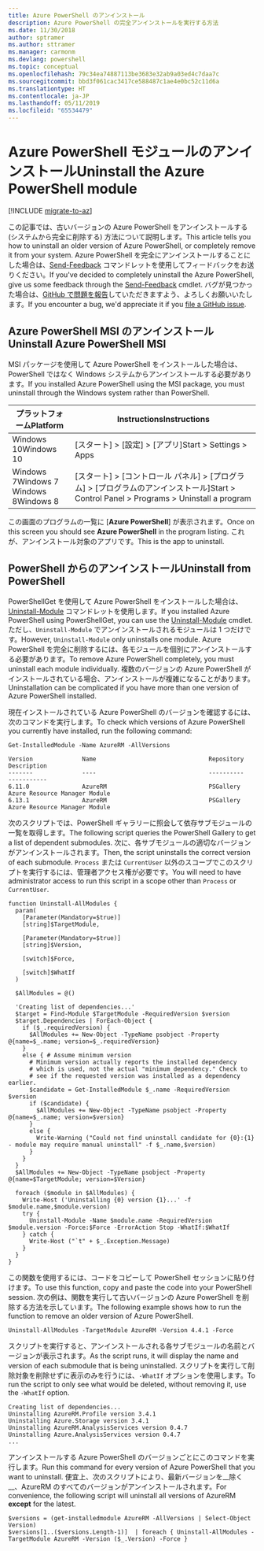 ```yaml
---
title: Azure PowerShell のアンインストール
description: Azure PowerShell の完全アンインストールを実行する方法
ms.date: 11/30/2018
author: sptramer
ms.author: sttramer
ms.manager: carmonm
ms.devlang: powershell
ms.topic: conceptual
ms.openlocfilehash: 79c34ea74887113be3683e32ab9a03ed4c7daa7c
ms.sourcegitcommit: bbd3f061cac3417ce588487c1ae4e0bc52c11d6a
ms.translationtype: HT
ms.contentlocale: ja-JP
ms.lasthandoff: 05/11/2019
ms.locfileid: "65534479"
---
```

# <a name="uninstall-the-azure-powershell-module"></a><span data-ttu-id="90292-103">Azure PowerShell モジュールのアンインストール</span><span class="sxs-lookup"><span data-stu-id="90292-103">Uninstall the Azure PowerShell module</span></span>

[!INCLUDE [migrate-to-az](../includes/migrate-to-az.md)]

<span data-ttu-id="90292-104">この記事では、古いバージョンの Azure PowerShell をアンインストールする (システムから完全に削除する) 方法について説明します。</span><span class="sxs-lookup"><span data-stu-id="90292-104">This article tells you how to uninstall an older version of Azure PowerShell, or completely remove it from your system.</span></span> <span data-ttu-id="90292-105">Azure PowerShell を完全にアンインストールすることにした場合は、[Send-Feedback](/powershell/module/azurerm.profile/send-feedback) コマンドレットを使用してフィードバックをお送りください。</span><span class="sxs-lookup"><span data-stu-id="90292-105">If you've decided to completely uninstall the Azure PowerShell, give us some feedback through the [Send-Feedback](/powershell/module/azurerm.profile/send-feedback) cmdlet.</span></span>
<span data-ttu-id="90292-106">バグが見つかった場合は、[GitHub で問題を報告](https://github.com/azure/azure-powershell/issues)していただきますよう、よろしくお願いいたします。</span><span class="sxs-lookup"><span data-stu-id="90292-106">If you encounter a bug, we'd appreciate it if you [file a GitHub issue](https://github.com/azure/azure-powershell/issues).</span></span>


## <a name="uninstall-azure-powershell-msi"></a><span data-ttu-id="90292-107">Azure PowerShell MSI のアンインストール</span><span class="sxs-lookup"><span data-stu-id="90292-107">Uninstall Azure PowerShell MSI</span></span>

<span data-ttu-id="90292-108">MSI パッケージを使用して Azure PowerShell をインストールした場合は、PowerShell ではなく Windows システムからアンインストールする必要があります。</span><span class="sxs-lookup"><span data-stu-id="90292-108">If you installed Azure PowerShell using the MSI package, you must uninstall through the Windows system rather than PowerShell.</span></span>

| <span data-ttu-id="90292-109">プラットフォーム</span><span class="sxs-lookup"><span data-stu-id="90292-109">Platform</span></span> | <span data-ttu-id="90292-110">Instructions</span><span class="sxs-lookup"><span data-stu-id="90292-110">Instructions</span></span> |
|----------|--------------|
| <span data-ttu-id="90292-111">Windows 10</span><span class="sxs-lookup"><span data-stu-id="90292-111">Windows 10</span></span> | <span data-ttu-id="90292-112">[スタート] > [設定] > [アプリ]</span><span class="sxs-lookup"><span data-stu-id="90292-112">Start > Settings > Apps</span></span> |
| <span data-ttu-id="90292-113">Windows 7</span><span class="sxs-lookup"><span data-stu-id="90292-113">Windows 7</span></span> </br><span data-ttu-id="90292-114">Windows 8</span><span class="sxs-lookup"><span data-stu-id="90292-114">Windows 8</span></span> | <span data-ttu-id="90292-115">[スタート] > [コントロール パネル] > [プログラム] > [プログラムのアンインストール]</span><span class="sxs-lookup"><span data-stu-id="90292-115">Start > Control Panel > Programs > Uninstall a program</span></span> |

<span data-ttu-id="90292-116">この画面のプログラムの一覧に [__Azure PowerShell__] が表示されます。</span><span class="sxs-lookup"><span data-stu-id="90292-116">Once on this screen you should see __Azure PowerShell__ in the program listing.</span></span> <span data-ttu-id="90292-117">これが、アンインストール対象のアプリです。</span><span class="sxs-lookup"><span data-stu-id="90292-117">This is the app to uninstall.</span></span>

## <a name="uninstall-from-powershell"></a><span data-ttu-id="90292-118">PowerShell からのアンインストール</span><span class="sxs-lookup"><span data-stu-id="90292-118">Uninstall from PowerShell</span></span>

<span data-ttu-id="90292-119">PowerShellGet を使用して Azure PowerShell をインストールした場合は、[Uninstall-Module](/powershell/module/powershellget/uninstall-module) コマンドレットを使用します。</span><span class="sxs-lookup"><span data-stu-id="90292-119">If you installed Azure PowerShell using PowerShellGet, you can use the [Uninstall-Module](/powershell/module/powershellget/uninstall-module) cmdlet.</span></span> <span data-ttu-id="90292-120">ただし、`Uninstall-Module` でアンインストールされるモジュールは 1 つだけです。</span><span class="sxs-lookup"><span data-stu-id="90292-120">However, `Uninstall-Module` only uninstalls one module.</span></span> <span data-ttu-id="90292-121">Azure PowerShell を完全に削除するには、各モジュールを個別にアンインストールする必要があります。</span><span class="sxs-lookup"><span data-stu-id="90292-121">To remove Azure PowerShell completely, you must uninstall each module individually.</span></span> <span data-ttu-id="90292-122">複数のバージョンの Azure PowerShell がインストールされている場合、アンインストールが複雑になることがあります。</span><span class="sxs-lookup"><span data-stu-id="90292-122">Uninstallation can be complicated if you have more than one version of Azure PowerShell installed.</span></span>

<span data-ttu-id="90292-123">現在インストールされている Azure PowerShell のバージョンを確認するには、次のコマンドを実行します。</span><span class="sxs-lookup"><span data-stu-id="90292-123">To check which versions of Azure PowerShell you currently have installed, run the following command:</span></span>

```powershell-interactive
Get-InstalledModule -Name AzureRM -AllVersions
```

```output
Version              Name                                Repository           Description
-------              ----                                ----------           -----------
6.11.0               AzureRM                             PSGallery            Azure Resource Manager Module
6.13.1               AzureRM                             PSGallery            Azure Resource Manager Module
```

<span data-ttu-id="90292-124">次のスクリプトでは、PowerShell ギャラリーに照会して依存サブモジュールの一覧を取得します。</span><span class="sxs-lookup"><span data-stu-id="90292-124">The following script queries the PowerShell Gallery to get a list of dependent submodules.</span></span> <span data-ttu-id="90292-125">次に、各サブモジュールの適切なバージョンがアンインストールされます。</span><span class="sxs-lookup"><span data-stu-id="90292-125">Then, the script uninstalls the correct version of each submodule.</span></span> <span data-ttu-id="90292-126">`Process` または `CurrentUser` 以外のスコープでこのスクリプトを実行するには、管理者アクセス権が必要です。</span><span class="sxs-lookup"><span data-stu-id="90292-126">You will need to have administrator access to run this script in a scope other than `Process` or `CurrentUser`.</span></span>

```powershell-interactive
function Uninstall-AllModules {
  param(
    [Parameter(Mandatory=$true)]
    [string]$TargetModule,

    [Parameter(Mandatory=$true)]
    [string]$Version,

    [switch]$Force,

    [switch]$WhatIf
  )
  
  $AllModules = @()
  
  'Creating list of dependencies...'
  $target = Find-Module $TargetModule -RequiredVersion $version
  $target.Dependencies | ForEach-Object {
    if ($_.requiredVersion) {
      $AllModules += New-Object -TypeName psobject -Property @{name=$_.name; version=$_.requiredVersion}
    }
    else { # Assume minimum version
      # Minimum version actually reports the installed dependency
      # which is used, not the actual "minimum dependency." Check to
      # see if the requested version was installed as a dependency earlier.
      $candidate = Get-InstalledModule $_.name -RequiredVersion $version
      if ($candidate) {
        $AllModules += New-Object -TypeName psobject -Property @{name=$_.name; version=$version}
      }
      else {
        Write-Warning ("Could not find uninstall candidate for {0}:{1} - module may require manual uninstall" -f $_.name,$version)
      }
    }
  }
  $AllModules += New-Object -TypeName psobject -Property @{name=$TargetModule; version=$Version}

  foreach ($module in $AllModules) {
    Write-Host ('Uninstalling {0} version {1}...' -f $module.name,$module.version)
    try {
      Uninstall-Module -Name $module.name -RequiredVersion $module.version -Force:$Force -ErrorAction Stop -WhatIf:$WhatIf
    } catch {
      Write-Host ("`t" + $_.Exception.Message)
    }
  }
}
```

<span data-ttu-id="90292-127">この関数を使用するには、コードをコピーして PowerShell セッションに貼り付けます。</span><span class="sxs-lookup"><span data-stu-id="90292-127">To use this function, copy and paste the code into your PowerShell session.</span></span> <span data-ttu-id="90292-128">次の例は、関数を実行して古いバージョンの Azure PowerShell を削除する方法を示しています。</span><span class="sxs-lookup"><span data-stu-id="90292-128">The following example shows how to run the function to remove an older version of Azure PowerShell.</span></span>

```powershell-interactive
Uninstall-AllModules -TargetModule AzureRM -Version 4.4.1 -Force
```

<span data-ttu-id="90292-129">スクリプトを実行すると、アンインストールされる各サブモジュールの名前とバージョンが表示されます。</span><span class="sxs-lookup"><span data-stu-id="90292-129">As the script runs, it will display the name and version of each submodule that is being uninstalled.</span></span> <span data-ttu-id="90292-130">スクリプトを実行して削除対象を削除せずに表示のみを行うには、`-WhatIf` オプションを使用します。</span><span class="sxs-lookup"><span data-stu-id="90292-130">To run the script to only see what would be deleted, without removing it, use the `-WhatIf` option.</span></span>

```output
Creating list of dependencies...
Uninstalling AzureRM.Profile version 3.4.1
Uninstalling Azure.Storage version 3.4.1
Uninstalling AzureRM.AnalysisServices version 0.4.7
Uninstalling Azure.AnalysisServices version 0.4.7
...
```

<span data-ttu-id="90292-131">アンインストールする Azure PowerShell のバージョンごとにこのコマンドを実行します。</span><span class="sxs-lookup"><span data-stu-id="90292-131">Run this command for every version of Azure PowerShell that you want to uninstall.</span></span> <span data-ttu-id="90292-132">便宜上、次のスクリプトにより、最新バージョンを__除く__、AzureRM のすべてのバージョンがアンインストールされます。</span><span class="sxs-lookup"><span data-stu-id="90292-132">For convenience, the following script will uninstall all versions of AzureRM __except__ for the latest.</span></span>

```powershell-interactive
$versions = (get-installedmodule AzureRM -AllVersions | Select-Object Version)
$versions[1..($versions.Length-1)]  | foreach { Uninstall-AllModules -TargetModule AzureRM -Version ($_.Version) -Force }
```
